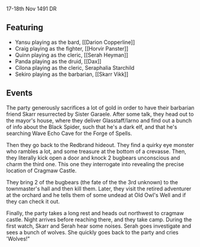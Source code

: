 17-18th Nov 1491 DR

## Featuring
 - Yansu playing as the bard, [[Darion Copperline]]
 - Craig playing as the fighter, [[Horvir Panster]]
 - Quinn playing as the cleric, [[Serah Heyman]]
 - Panda playing as the druid, [[Dax]]
 - Cilona playing as the cleric, Seraphalia Starchild
 - Sekiro playing as the barbarian, [[Skarr Vikk]]

## Events

The party generously sacrifices a lot of gold in order to have their barbarian friend Skarr resurrected by Sister Garaele. After some talk, they head out to the mayor's house, where they deliver Glasstaff/Iarno and find out a bunch of info about the Black Spider, such that he's a dark elf, and that he's searching Wave Echo Cave for the Forge of Spells. 

Then they go back to the Redbrand hideout. They find a quirky eye monster who rambles a lot, and some treasure at the bottom of a crevasse. Then, they literally kick open a door and knock 2 bugbears unconscious and charm the third one. This one they interrogate into revealing the precise location of Cragmaw Castle.

They bring 2 of the bugbears (the fate of the the 3rd unknown) to the townmaster's hall and then kill them. Later, they visit the retired adventurer at the orchard and he tells them of some undead at Old Owl's Well and if they can check it out.

Finally, the party takes a long rest and heads out northwest to cragmaw castle. Night arrives before reaching there, and they take camp. During the first watch, Skarr and Serah hear some noises. Serah goes investigate and sees a bunch of wolves. She quickly goes back to the party and cries 'Wolves!"